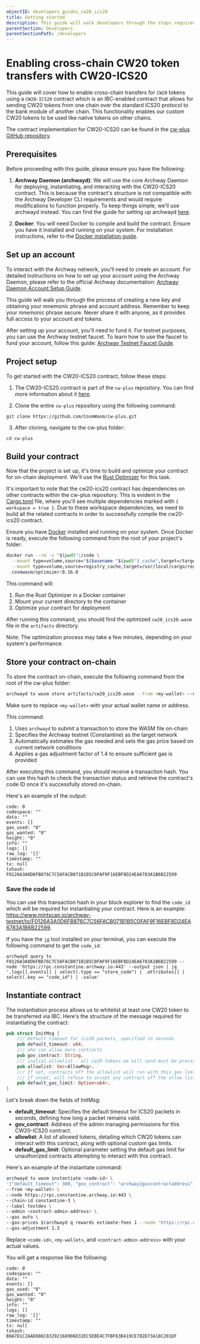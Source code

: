 ```yaml
---
objectID: developers_guides_cw20_ics20
title: Getting started
description: This guide will walk developers through the steps required to enable the IBC transfer of CW20 tokens via a CW20-ICS20 contract
parentSection: Developers
parentSectionPath: /developers
---
```


# Enabling cross-chain CW20 token transfers with CW20-ICS20

This guide will cover how to enable cross-chain transfers for `CW20` tokens using a `CW20-ICS20` contract which is an IBC-enabled contract that allows for sending CW20 tokens from one chain over the standard ICS20 protocol to the bank module of another chain. This functionality enables our custom CW20 tokens to be used like native tokens on other chains.

The contract implementation for CW20-ICS20 can be found in the [cw-plus GitHub repository](https://github.com/CosmWasm/cw-plus/tree/main/contracts/cw20-ics20).

## Prerequisites

Before proceeding with this guide, please ensure you have the following:

1. **Archway Daemon (archwayd)**: We will use the core Archway Daemon for deploying, instantiating, and interacting with the CW20-ICS20 contract. This is because the contract's structure is not compatible with the Archway Developer CLI requirements and would require modifications to function properly. To keep things simple, we'll use archwayd instead. You can find the guide for setting up archwayd [here](https://docs.archway.io/developers/developer-tools/daemon).

2. **Docker**: You will need Docker to compile and build the contract. Ensure you have it installed and running on your system. For installation instructions, refer to the [Docker installation guide](https://docs.archway.io/developers/getting-started/install#docker).

## Set up an account

To interact with the Archway network, you'll need to create an account. For detailed instructions on how to set up your account using the Archway Daemon, please refer to the official Archway documentation: [Archway Daemon Account Setup Guide](https://docs.archway.io/community/wallet-setup/dev-setup#using-the-archway-daemon).

This guide will walk you through the process of creating a new key and obtaining your mnemonic phrase and account address. Remember to keep your mnemonic phrase secure. Never share it with anyone, as it provides full access to your account and tokens.

After setting up your account, you'll need to fund it. For testnet purposes, you can use the Archway testnet faucet. To learn how to use the faucet to fund your account, follow this guide: [Archway Testnet Faucet Guide](https://docs.archway.io/developers/guides/faucet).

## Project setup

To get started with the CW20-ICS20 contract, follow these steps:

1. The CW20-ICS20 contract is part of the `cw-plus` repository. You can find more information about it [here](https://github.com/CosmWasm/cw-plus/blob/main/contracts/cw20-ics20/README.md).

2. Clone the entire `cw-plus` repository using the following command:

```
git clone https://github.com/CosmWasm/cw-plus.git
```

3. After cloning, navigate to the cw-plus folder:

```
cd cw-plus
```

## Build your contract

Now that the project is set up, it's time to build and optimize your contract for on-chain deployment. We'll use the [Rust Optimizer](https://github.com/CosmWasm/optimizer) for this task. 

It's important to note that the cw20-ics20 contract has dependencies on other contracts within the cw-plus repository. This is evident in the [Cargo.toml](https://github.com/CosmWasm/cw-plus/blob/main/contracts/cw20-ics20/Cargo.toml#L20-L30) file, where you'll see multiple dependencies marked with `{ workspace = true }`. Due to these workspace dependencies, we need to build all the related contracts in order to successfully compile the cw20-ics20 contract.

Ensure you have [Docker](https://docs.docker.com/get-docker) installed and running on your system. Once Docker is ready, execute the following command from the root of your project's folder:

```bash
docker run --rm -v "$(pwd)":/code \
  --mount type=volume,source="$(basename "$(pwd)")_cache",target=/target \
  --mount type=volume,source=registry_cache,target=/usr/local/cargo/registry \
  cosmwasm/optimizer:0.16.0
```

This command will:
1. Run the Rust Optimizer in a Docker container
2. Mount your current directory to the container
3. Optimize your contract for deployment

After running this command, you should find the optimized `cw20_ics20.wasm` file in the `artifacts` directory.

Note: The optimization process may take a few minutes, depending on your system's performance.

## Store your contract on-chain

To store the contract on-chain, execute the following command from the root of the cw-plus folder:

```bash
archwayd tx wasm store artifacts/cw20_ics20.wasm --from <my-wallet> --node https://rpc.constantine.archway.io:443 --chain-id constantine-3 --gas auto --gas-prices $(archwayd q rewards estimate-fees 1 --node 'https://rpc.constantine.archway.io:443' --output json | jq -r '.gas_unit_price | (.amount + .denom)') --gas-adjustment 1.4
```

Make sure to replace `<my-wallet>` with your actual wallet name or address.

This command:
1. Uses `archwayd` to submit a transaction to store the WASM file on-chain
2. Specifies the Archway testnet (Constantine) as the target network
3. Automatically estimates the gas needed and sets the gas price based on current network conditions
4. Applies a gas adjustment factor of 1.4 to ensure sufficient gas is provided

After executing this command, you should receive a transaction hash. You can use this hash to check the transaction status and retrieve the contract's code ID once it's successfully stored on-chain.

Here's an example of the output:

```
code: 0
codespace: ""
data: ""
events: []
gas_used: "0"
gas_wanted: "0"
height: "0"
info: ""
logs: []
raw_log: '[]'
timestamp: ""
tx: null
txhash: F0126A3A0D6FB876C7C56FACB071B1B5C0FAF9F16EBF8D24EA6783A1B6B22599
```

### Save the code id

You can use this transaction hash in your block explorer to find the `code_id` which will be required for instantiating your contract. Here is an example: https://www.mintscan.io/archway-testnet/tx/F0126A3A0D6FB876C7C56FACB071B1B5C0FAF9F16EBF8D24EA6783A1B6B22599.

If you have the [`jq`](https://jqlang.github.io/jq/download) tool installed on your terminal, you can execute the following command to get the `code_id`:

```
archwayd query tx F0126A3A0D6FB876C7C56FACB071B1B5C0FAF9F16EBF8D24EA6783A1B6B22599 --node 'https://rpc.constantine.archway.io:443' --output json | jq '.logs[].events[] | select(.type == "store_code") | .attributes[] | select(.key == "code_id") | .value'
```

## Instantiate contract

The instantiation process allows us to whitelist at least one CW20 token to be transferred via IBC. Here's the structure of the message required for instantiating the contract:

```rust
pub struct InitMsg {
    /// Default timeout for ics20 packets, specified in seconds
    pub default_timeout: u64,
    /// who can allow more contracts
    pub gov_contract: String,
    /// initial allowlist - all cw20 tokens we will send must be previously allowed by governance
    pub allowlist: Vec<AllowMsg>,
    /// If set, contracts off the allowlist will run with this gas limit.
    /// If unset, will refuse to accept any contract off the allow list.
    pub default_gas_limit: Option<u64>,
}
```

Let's break down the fields of InitMsg:

* **default_timeout**: Specifies the default timeout for ICS20 packets in seconds, defining how long a packet remains valid.
* **gov_contract**: Address of the admin managing permissions for this CW20-ICS20 contract.
* **allowlist**: A list of allowed tokens, detailing which CW20 tokens can interact with this contract, along with optional custom gas limits.
* **default_gas_limit**: Optional parameter setting the default gas limit for unauthorized contracts attempting to interact with this contract.

Here's an example of the instantiate command:

```bash
archwayd tx wasm instantiate <code-id> \
'{"default_timeout": 300, "gov_contract": "archway1govcontractaddress", "allowlist": [{"contract": "archway1cw20tokenaddress1", "gas_limit": 140000000000}, {"contract": "archway1cw20tokenaddress2","gas_limit": 200000}], "default_gas_limit": 250000}' \
--from <my-wallet> \
--node https://rpc.constantine.archway.io:443 \
--chain-id constantine-3 \
--label testdev \
--admin <contract-admin-address> \
--gas auto \
--gas-prices $(archwayd q rewards estimate-fees 1 --node 'https://rpc.constantine.archway.io:443' --output json | jq -r '.gas_unit_price | (.amount + .denom)') \
--gas-adjustment 1.3
```

Replace `<code-id>`, `<my-wallet>`, and `<contract-admin-address>` with your actual values.

You will get a response like the following:

```
code: 0
codespace: ""
data: ""
events: []
gas_used: "0"
gas_wanted: "0"
height: "0"
info: ""
logs: []
raw_log: '[]'
timestamp: ""
tx: null
txhash: B8A7D1C2AAD886C83292168906D32EC5EBE4C7FBF63B419CE782D73A18C201DF
```